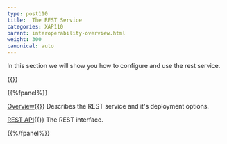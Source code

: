 ```yaml
---
type: post110
title:  The REST Service
categories: XAP110
parent: interoperability-overview.html
weight: 300
canonical: auto
---
```




In this section we will show you how to configure and use the rest service.


{{<wbr>}}

{{%fpanel%}}

[Overview](./rest-service.html){{<wbr>}}
Describes the REST service and it's deployment options.

[REST API](./rest-service-api.html){{<wbr>}}
The REST interface.

{{%/fpanel%}}


